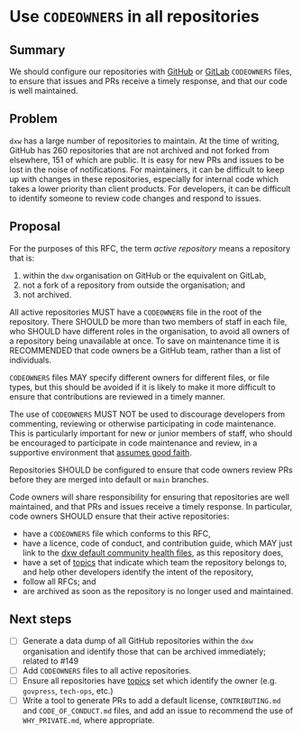 # Use `CODEOWNERS` in all repositories

## Summary

We should configure our repositories with
[GitHub](https://docs.github.com/en/repositories/managing-your-repositorys-settings-and-features/customizing-your-repository/about-code-owners)
or [GitLab](https://docs.gitlab.com/ee/user/project/code_owners.html)
`CODEOWNERS` files, to ensure that issues and PRs receive a timely response, and
that our code is well maintained.

## Problem

`dxw` has a large number of repositories to maintain. At the time of writing,
GitHub has 260 repositories that are not archived and not forked from elsewhere,
151 of which are public. It is easy for new PRs and issues to be lost in the
noise of notifications. For maintainers, it can be difficult to keep up with
changes in these repositories, especially for internal code which takes a lower
priority than client products. For developers, it can be difficult to identify
someone to review code changes and respond to issues.

## Proposal

For the purposes of this RFC, the term _active repository_ means a repository
that is:

1. within the `dxw` organisation on GitHub or the equivalent on GitLab,
1. not a fork of a repository from outside the organisation; and
1. not archived.

All active repositories MUST have a `CODEOWNERS` file in the root of the
repository. There SHOULD be more than two members of staff in each file, who
SHOULD have different roles in the organisation, to avoid all owners of a
repository being unavailable at once. To save on maintenance time it is
RECOMMENDED that code owners be a GitHub team, rather than a list of
individuals.

`CODEOWNERS` files MAY specify different owners for different files, or file
types, but this should be avoided if it is likely to make it more difficult to
ensure that contributions are reviewed in a timely manner.

The use of `CODEOWNERS` MUST NOT be used to discourage developers from
commenting, reviewing or otherwise participating in code maintenance. This is
particularly important for new or junior members of staff, who should be
encouraged to participate in code maintenance and review, in a supportive
environment that
[assumes good faith](https://en.wikipedia.org/wiki/Wikipedia:Assume_good_faith).

Repositories SHOULD be configured to ensure that code owners review PRs before
they are merged into default or `main` branches.

Code owners will share responsibility for ensuring that repositories are well
maintained, and that PRs and issues receive a timely response. In particular,
code owners SHOULD ensure that their active repositories:

- have a `CODEOWNERS` file which conforms to this RFC,
- have a licence, code of conduct, and contribution guide, which MAY just link
  to the [dxw default community health files](https://github.com/dxw/.github),
  as this repository does,
- have a set of
  [topics](https://docs.github.com/en/repositories/managing-your-repositorys-settings-and-features/customizing-your-repository/classifying-your-repository-with-topics)
  that indicate which team the repository belongs to, and help other developers
  identify the intent of the repository,
- follow all RFCs; and
- are archived as soon as the repository is no longer used and maintained.

## Next steps

- [ ] Generate a data dump of all GitHub repositories within the `dxw`
      organisation and identify those that can be archived immediately; related
      to #149
- [ ] Add `CODEOWNERS` files to all active repositories.
- [ ] Ensure all repositories have
      [topics](https://docs.github.com/en/repositories/managing-your-repositorys-settings-and-features/customizing-your-repository/classifying-your-repository-with-topics)
      set which identify the owner (e.g. `govpress`, `tech-ops`, etc.)
- [ ] Write a tool to generate PRs to add a default license, `CONTRIBUTING.md`
      and `CODE_OF_CONDUCT.md` files, and add an issue to recommend the use of
      `WHY_PRIVATE.md`, where appropriate.
